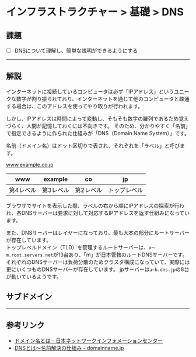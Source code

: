 # インフラストラクチャー > 基礎 > DNS

## 課題

- [ ] DNSについて理解し、簡単な説明ができるようにする

---

## 解説

インターネットに接続しているコンピュータは必ず「IPアドレス」というユニークな数字が割り振られており、インターネットを通じて他のコンピュータと疎通する場合は、このアドレスを使ってやり取りが行われます。

しかし、IPアドレスは時間によって変動し、そもそも数字の羅列であるため覚えづらく、人間が記憶しておくには不向きです。
そのため、分かりやすく「名前」で指定できるように作られた仕組みが「DNS（Domain Name System）」です。

名前（ドメイン名）はドット区切りで表され、それぞれを「ラベル」と呼びます。

www.example.co.jp

| www | example | co | jp |
|:-:|:-:|:-:|:-:|
|第4レベル|第3レベル|第2レベル|トップレベル|


ブラウザでサイトを表示した際、ラベルの右から順にIPアドレスの探索が行われ、各DNSサーバーは要求に対して対応するIPアドレスを返す仕組みになっています。

また、DNSサーバーはレイヤーになっており、最も大本の部分にルートサーバーが存在しています。  
トップレベルドメイン（TLD）を管理するルートサーバーは、`a〜m.root.servers.net`が13台あり、「m」が日本管轄のルートDNSサーバーです。
それぞれのDNSサーバーは負荷分散のためクラスタ構成になっていて、実際には更にいくつものDNSサーバーが存在しています。
jpサーバーは`a~h.dns.jp`の8台が動いているようです。


## サブドメイン


---

## 参考リンク

- [ドメイン名とは - 日本ネットワークインフォメーションセンター](https://www.nic.ad.jp/ja/dom/system.html)
- [DNSとは～名前解決の仕組み - domainname.jp](http://domainname.jp/report/dns.html)